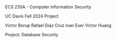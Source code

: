 ECS 235A - Computer Information Security

UC Davis Fall 2024 Project

Victor Borup
Rafael Diaz Cruz
Ivan Eser
Victor Huang

Project: Database Security
